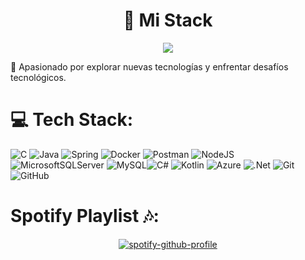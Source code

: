 # <div align="center">💫 Mi Stack</div>
<div align="center">
  
  [![](https://visitcount.itsvg.in/api?id=jnlh863&icon=7&color=8)](https://visitcount.itsvg.in)
  
</div>
🌟 Apasionado por explorar nuevas tecnologías y enfrentar desafíos tecnológicos. 

# 💻 Tech Stack:
![C](https://img.shields.io/badge/c-%2300599C.svg?style=for-the-badge&logo=c&logoColor=white) ![Java](https://img.shields.io/badge/java-%23ED8B00.svg?style=for-the-badge&logo=openjdk&logoColor=white) ![Spring](https://img.shields.io/badge/spring-%236DB33F.svg?style=for-the-badge&logo=spring&logoColor=white) ![Docker](https://img.shields.io/badge/docker-%230db7ed.svg?style=for-the-badge&logo=docker&logoColor=white) ![Postman](https://img.shields.io/badge/Postman-FF6C37?style=for-the-badge&logo=postman&logoColor=white) ![NodeJS](https://img.shields.io/badge/node.js-6DA55F?style=for-the-badge&logo=node.js&logoColor=white)  ![MicrosoftSQLServer](https://img.shields.io/badge/Microsoft%20SQL%20Server-CC2927?style=for-the-badge&logo=microsoft%20sql%20server&logoColor=white) ![MySQL](https://img.shields.io/badge/mysql-%2300000f.svg?style=for-the-badge&logo=mysql&logoColor=white)![C#](https://img.shields.io/badge/c%23-%23239120.svg?style=for-the-badge&logo=csharp&logoColor=white) ![Kotlin](https://img.shields.io/badge/kotlin-%237F52FF.svg?style=for-the-badge&logo=kotlin&logoColor=white) ![Azure](https://img.shields.io/badge/azure-%230072C6.svg?style=for-the-badge&logo=microsoftazure&logoColor=white) ![.Net](https://img.shields.io/badge/.NET-5C2D91?style=for-the-badge&logo=.net&logoColor=white) ![Git](https://img.shields.io/badge/git-%23F05033.svg?style=for-the-badge&logo=git&logoColor=white) ![GitHub](https://img.shields.io/badge/github-%23121011.svg?style=for-the-badge&logo=github&logoColor=white)

# Spotify Playlist 🎶:
<div align="center">
  
  [![spotify-github-profile](https://spotify-github-profile.kittinanx.com/api/view?uid=31iz7f2lhuawboyoeu76gwiiiyau&cover_image=true&theme=novatorem&show_offline=false&background_color=4044b5&interchange=false&bar_color=7b4eb1&bar_color_cover=false)](https://github.com/kittinan/spotify-github-profile)

</div>

<!-- Proudly created with GPRM ( https://gprm.itsvg.in ) -->
